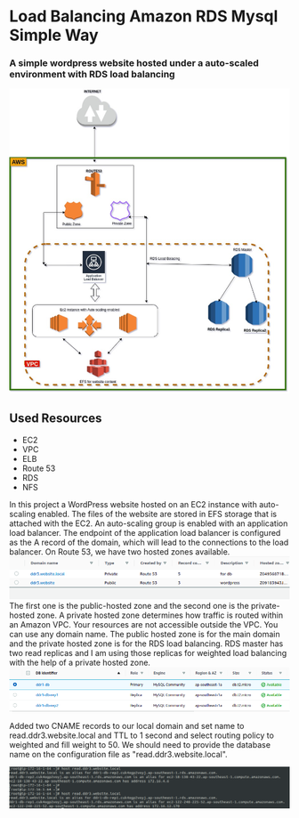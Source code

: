 # Load Balancing Amazon RDS Mysql Simple Way
### A simple wordpress website hosted under a auto-scaled environment with RDS load balancing


![alt text](https://github.com/rony-james/Hosting-website-with-RDS-Load-balancing/blob/main/RDS-LB.jpg?raw=true)

## Used Resources
- EC2
- VPC
- ELB
- Route 53
- RDS
- NFS



In this project a WordPress website hosted on an EC2 instance with auto-scaling enabled. The files of the website are stored in EFS storage that is attached with the EC2. An auto-scaling group is enabled with an application load balancer. The endpoint of the application load balancer is configured as the A record of the domain, which will lead to the connections to the load balancer.
On Route 53, we have two hosted zones available. 
![alt text](https://github.com/rony-james/Hosting-website-with-RDS-Load-balancing/blob/main/R53.png?raw=true)
The first one is the public-hosted zone and the second one is the private-hosted zone. A private hosted zone determines how traffic is routed within an Amazon VPC. Your resources are not accessible outside the VPC. You can use any domain name. The public hosted zone is for the main domain and the private hosted zone is for the RDS load balancing.  RDS master has two read replicas and I am using those replicas for weighted load balancing with the help of a private hosted zone.
![alt text](https://github.com/rony-james/Hosting-website-with-RDS-Load-balancing/blob/main/db-identifier.png?raw=true)

Added two CNAME records to our local domain and set name to read.ddr3.website.local and TTL to 1 second and select routing policy to weighted and fill weight to 50. We should need to provide the database name on the configuration file as "read.ddr3.website.local". 

![alt text](https://github.com/rony-james/Hosting-website-with-RDS-Load-balancing/blob/main/dig-result.png?raw=true)
